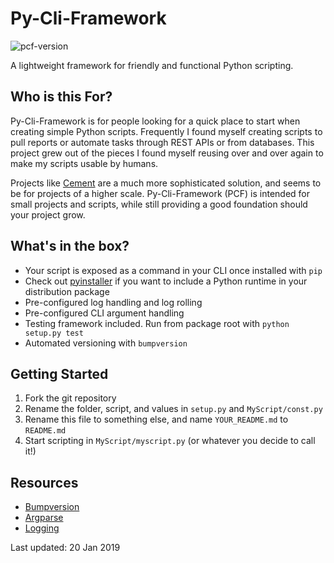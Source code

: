 # Py-Cli-Framework

![pcf-version](https://img.shields.io/badge/PCF-v1.0-blue.svg)

A lightweight framework for friendly and functional Python scripting.

## Who is this For?

Py-Cli-Framework is for people looking for a quick place to start when creating simple Python scripts.  Frequently I found myself creating scripts to pull reports or automate tasks through REST APIs or from databases.  This project grew out of the pieces I found myself reusing over and over again to make my scripts usable by humans.

Projects like [Cement](https://builtoncement.com/) are a much more sophisticated solution, and seems to be for projects of a higher scale.  Py-Cli-Framework (PCF) is intended for small projects and scripts, while still providing a good foundation should your project grow.

## What's in the box?
- Your script is exposed as a command in your CLI once installed with `pip`
 - Check out [pyinstaller](http://www.pyinstaller.org/) if you want to include a Python runtime in your distribution package
- Pre-configured log handling and log rolling
- Pre-configured CLI argument handling
- Testing framework included.  Run from package root with `python setup.py test`
- Automated versioning with `bumpversion`

## Getting Started

1. Fork the git repository
1. Rename the folder, script, and values in `setup.py` and `MyScript/const.py`
1. Rename this file to something else, and name `YOUR_README.md` to `README.md`
1. Start scripting in `MyScript/myscript.py` (or whatever you decide to call it!)

## Resources
- [Bumpversion](https://github.com/peritus/bumpversion)
- [Argparse](https://docs.python.org/3/library/argparse.html)
- [Logging](https://docs.python.org/3/library/logging.html)


Last updated: 20 Jan 2019
